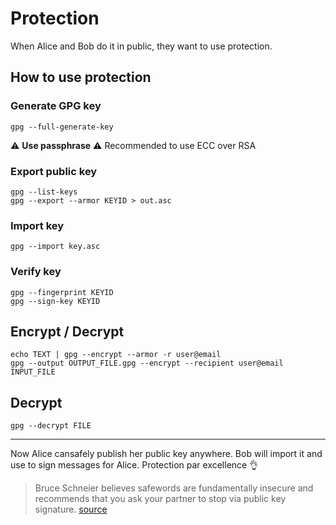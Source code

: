 # Protection

When Alice and Bob do it in public, they want to use protection.


## How to use protection

### Generate GPG key
```shell
gpg --full-generate-key
```

⚠️  **Use passphrase**
⚠️  Recommended to use ECC over RSA

### Export public key
```shell
gpg --list-keys
gpg --export --armor KEYID > out.asc
```

### Import key
```shell
gpg --import key.asc
```

### Verify key
```shell
gpg --fingerprint KEYID
gpg --sign-key KEYID
```


## Encrypt / Decrypt

```shell
echo TEXT | gpg --encrypt --armor -r user@email
gpg --output OUTPUT_FILE.gpg --encrypt --recipient user@email INPUT_FILE
```

## Decrypt
```shell
gpg --decrypt FILE
```


- - -

Now Alice cansafely publish her public key anywhere.
Bob will import it and use to sign messages for Alice.
Protection par excellence 👌️

> Bruce Schneier believes safewords are fundamentally insecure and recommends that you ask your partner to stop via public key signature.
[source](https://www.explainxkcd.com/wiki/index.php/1039:_RuBisCO) 
